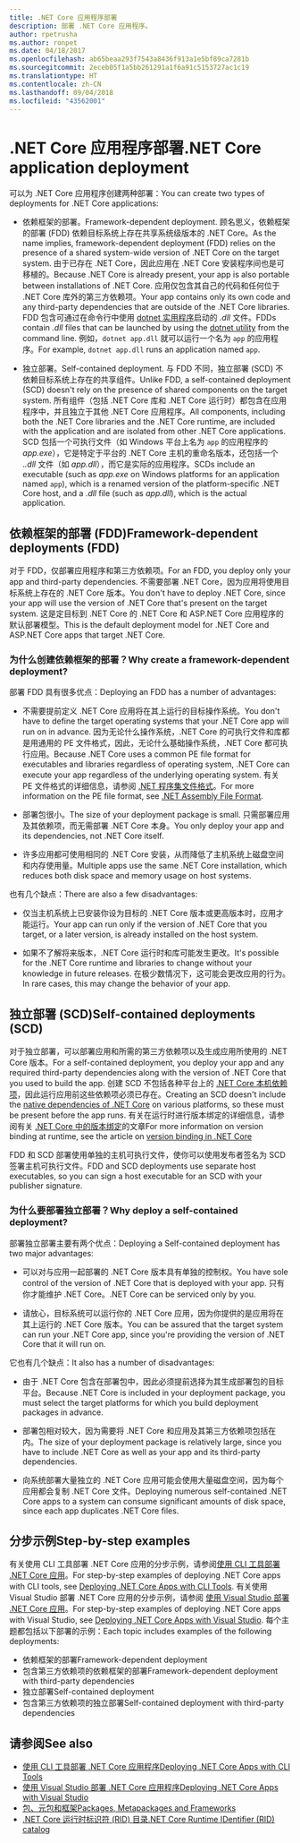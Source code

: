 ```yaml
---
title: .NET Core 应用程序部署
description: 部署 .NET Core 应用程序。
author: rpetrusha
ms.author: ronpet
ms.date: 04/18/2017
ms.openlocfilehash: ab65beaa293f7543a8436f913a1e5bf89ca7281b
ms.sourcegitcommit: 2eceb05f1a5bb261291a1f6a91c5153727ac1c19
ms.translationtype: HT
ms.contentlocale: zh-CN
ms.lasthandoff: 09/04/2018
ms.locfileid: "43562001"
---
```

# <a name="net-core-application-deployment"></a><span data-ttu-id="30a66-103">.NET Core 应用程序部署</span><span class="sxs-lookup"><span data-stu-id="30a66-103">.NET Core application deployment</span></span>

<span data-ttu-id="30a66-104">可以为 .NET Core 应用程序创建两种部署：</span><span class="sxs-lookup"><span data-stu-id="30a66-104">You can create two types of deployments for .NET Core applications:</span></span>

- <span data-ttu-id="30a66-105">依赖框架的部署。</span><span class="sxs-lookup"><span data-stu-id="30a66-105">Framework-dependent deployment.</span></span> <span data-ttu-id="30a66-106">顾名思义，依赖框架的部署 (FDD) 依赖目标系统上存在共享系统级版本的 .NET Core。</span><span class="sxs-lookup"><span data-stu-id="30a66-106">As the name implies, framework-dependent deployment (FDD) relies on the presence of a shared system-wide version of .NET Core on the target system.</span></span> <span data-ttu-id="30a66-107">由于已存在 .NET Core，因此应用在 .NET Core 安装程序间也是可移植的。</span><span class="sxs-lookup"><span data-stu-id="30a66-107">Because .NET Core is already present, your app is also portable between installations of .NET Core.</span></span> <span data-ttu-id="30a66-108">应用仅包含其自己的代码和任何位于 .NET Core 库外的第三方依赖项。</span><span class="sxs-lookup"><span data-stu-id="30a66-108">Your app contains only its own code and any third-party dependencies that are outside of the .NET Core libraries.</span></span> <span data-ttu-id="30a66-109">FDD 包含可通过在命令行中使用 [dotnet 实用程序](../tools/dotnet.md)启动的 *.dll* 文件。</span><span class="sxs-lookup"><span data-stu-id="30a66-109">FDDs contain *.dll* files that can be launched by using the [dotnet utility](../tools/dotnet.md) from the command line.</span></span> <span data-ttu-id="30a66-110">例如，`dotnet app.dll` 就可以运行一个名为 `app` 的应用程序。</span><span class="sxs-lookup"><span data-stu-id="30a66-110">For example, `dotnet app.dll` runs an application named `app`.</span></span>

- <span data-ttu-id="30a66-111">独立部署。</span><span class="sxs-lookup"><span data-stu-id="30a66-111">Self-contained deployment.</span></span> <span data-ttu-id="30a66-112">与 FDD 不同，独立部署 (SCD) 不依赖目标系统上存在的共享组件。</span><span class="sxs-lookup"><span data-stu-id="30a66-112">Unlike FDD, a self-contained deployment (SCD) doesn't rely on the presence of shared components on the target system.</span></span> <span data-ttu-id="30a66-113">所有组件（包括 .NET Core 库和 .NET Core 运行时）都包含在应用程序中，并且独立于其他 .NET Core 应用程序。</span><span class="sxs-lookup"><span data-stu-id="30a66-113">All components, including both the .NET Core libraries and the .NET Core runtime, are included with the application and are isolated from other .NET Core applications.</span></span> <span data-ttu-id="30a66-114">SCD 包括一个可执行文件（如 Windows 平台上名为 `app` 的应用程序的 *app.exe*），它是特定于平台的 .NET Core 主机的重命名版本，还包括一个 .*.dll* 文件（如 *app.dll*），而它是实际的应用程序。</span><span class="sxs-lookup"><span data-stu-id="30a66-114">SCDs include an executable (such as *app.exe* on Windows platforms for an application named `app`), which is  a renamed version of the platform-specific .NET Core host, and a *.dll* file (such as *app.dll*), which is the actual application.</span></span>

## <a name="framework-dependent-deployments-fdd"></a><span data-ttu-id="30a66-115">依赖框架的部署 (FDD)</span><span class="sxs-lookup"><span data-stu-id="30a66-115">Framework-dependent deployments (FDD)</span></span>

<span data-ttu-id="30a66-116">对于 FDD，仅部署应用程序和第三方依赖项。</span><span class="sxs-lookup"><span data-stu-id="30a66-116">For an FDD, you deploy only your app and third-party dependencies.</span></span> <span data-ttu-id="30a66-117">不需要部署 .NET Core，因为应用将使用目标系统上存在的 .NET Core 版本。</span><span class="sxs-lookup"><span data-stu-id="30a66-117">You don't have to deploy .NET Core, since your app will use the version of .NET Core that's present on the target system.</span></span> <span data-ttu-id="30a66-118">这是定目标到 .NET Core 的 .NET Core 和 ASP.NET Core 应用程序的默认部署模型。</span><span class="sxs-lookup"><span data-stu-id="30a66-118">This is the default deployment model for .NET Core and ASP.NET Core apps that target .NET Core.</span></span>

### <a name="why-create-a-framework-dependent-deployment"></a><span data-ttu-id="30a66-119">为什么创建依赖框架的部署？</span><span class="sxs-lookup"><span data-stu-id="30a66-119">Why create a framework-dependent deployment?</span></span>

<span data-ttu-id="30a66-120">部署 FDD 具有很多优点：</span><span class="sxs-lookup"><span data-stu-id="30a66-120">Deploying an FDD has a number of advantages:</span></span>

- <span data-ttu-id="30a66-121">不需要提前定义 .NET Core 应用将在其上运行的目标操作系统。</span><span class="sxs-lookup"><span data-stu-id="30a66-121">You don't have to define the target operating systems that your .NET Core app will run on in advance.</span></span> <span data-ttu-id="30a66-122">因为无论什么操作系统，.NET Core 的可执行文件和库都是用通用的 PE 文件格式，因此，无论什么基础操作系统，.NET Core 都可执行应用。</span><span class="sxs-lookup"><span data-stu-id="30a66-122">Because .NET Core uses a common PE file format for executables and libraries regardless of operating system, .NET Core can execute your app regardless of the underlying operating system.</span></span> <span data-ttu-id="30a66-123">有关 PE 文件格式的详细信息，请参阅 [.NET 程序集文件格式](../../standard/assembly-format.md)。</span><span class="sxs-lookup"><span data-stu-id="30a66-123">For more information on the PE file format, see [.NET Assembly File Format](../../standard/assembly-format.md).</span></span>

- <span data-ttu-id="30a66-124">部署包很小。</span><span class="sxs-lookup"><span data-stu-id="30a66-124">The size of your deployment package is small.</span></span> <span data-ttu-id="30a66-125">只需部署应用及其依赖项，而无需部署 .NET Core 本身。</span><span class="sxs-lookup"><span data-stu-id="30a66-125">You only deploy your app and its dependencies, not .NET Core itself.</span></span>

- <span data-ttu-id="30a66-126">许多应用都可使用相同的 .NET Core 安装，从而降低了主机系统上磁盘空间和内存使用量。</span><span class="sxs-lookup"><span data-stu-id="30a66-126">Multiple apps use the same .NET Core installation, which reduces both disk space and memory usage on host systems.</span></span>

<span data-ttu-id="30a66-127">也有几个缺点：</span><span class="sxs-lookup"><span data-stu-id="30a66-127">There are also a few disadvantages:</span></span>

- <span data-ttu-id="30a66-128">仅当主机系统上已安装你设为目标的 .NET Core 版本或更高版本时，应用才能运行。</span><span class="sxs-lookup"><span data-stu-id="30a66-128">Your app can run only if the version of .NET Core that you target, or a later version, is already installed on the host system.</span></span>

- <span data-ttu-id="30a66-129">如果不了解将来版本，.NET Core 运行时和库可能发生更改。</span><span class="sxs-lookup"><span data-stu-id="30a66-129">It's possible for the .NET Core runtime and libraries to change without your knowledge in future releases.</span></span> <span data-ttu-id="30a66-130">在极少数情况下，这可能会更改应用的行为。</span><span class="sxs-lookup"><span data-stu-id="30a66-130">In rare cases, this may change the behavior of your app.</span></span>

## <a name="self-contained-deployments-scd"></a><span data-ttu-id="30a66-131">独立部署 (SCD)</span><span class="sxs-lookup"><span data-stu-id="30a66-131">Self-contained deployments (SCD)</span></span>

<span data-ttu-id="30a66-132">对于独立部署，可以部署应用和所需的第三方依赖项以及生成应用所使用的 .NET Core 版本。</span><span class="sxs-lookup"><span data-stu-id="30a66-132">For a self-contained deployment, you deploy your app and any required third-party dependencies along with the version of .NET Core that you used to build the app.</span></span> <span data-ttu-id="30a66-133">创建 SCD 不包括各种平台上的 [.NET Core 本机依赖项](https://github.com/dotnet/core/blob/master/Documentation/prereqs.md)，因此运行应用前这些依赖项必须已存在。</span><span class="sxs-lookup"><span data-stu-id="30a66-133">Creating an SCD doesn't include the [native dependencies of .NET Core](https://github.com/dotnet/core/blob/master/Documentation/prereqs.md) on various platforms, so these must be present before the app runs.</span></span> <span data-ttu-id="30a66-134">有关在运行时进行版本绑定的详细信息，请参阅有关 [.NET Core 中的版本绑定](../versions/selection.md)的文章</span><span class="sxs-lookup"><span data-stu-id="30a66-134">For more information on version binding at runtime, see the article on [version binding in .NET Core](../versions/selection.md)</span></span>

<span data-ttu-id="30a66-135">FDD 和 SCD 部署使用单独的主机可执行文件，使你可以使用发布者签名为 SCD 签署主机可执行文件。</span><span class="sxs-lookup"><span data-stu-id="30a66-135">FDD and SCD deployments use separate host executables, so you can sign a host executable for an SCD with your publisher signature.</span></span>

### <a name="why-deploy-a-self-contained-deployment"></a><span data-ttu-id="30a66-136">为什么要部署独立部署？</span><span class="sxs-lookup"><span data-stu-id="30a66-136">Why deploy a self-contained deployment?</span></span>

<span data-ttu-id="30a66-137">部署独立部署主要有两个优点：</span><span class="sxs-lookup"><span data-stu-id="30a66-137">Deploying a Self-contained deployment has two major advantages:</span></span>

- <span data-ttu-id="30a66-138">可以对与应用一起部署的 .NET Core 版本具有单独的控制权。</span><span class="sxs-lookup"><span data-stu-id="30a66-138">You have sole control of the version of .NET Core that is deployed with your app.</span></span> <span data-ttu-id="30a66-139">只有你才能维护 .NET Core。</span><span class="sxs-lookup"><span data-stu-id="30a66-139">.NET Core can be serviced only by you.</span></span>

- <span data-ttu-id="30a66-140">请放心，目标系统可以运行你的 .NET Core 应用，因为你提供的是应用将在其上运行的 .NET Core 版本。</span><span class="sxs-lookup"><span data-stu-id="30a66-140">You can be assured that the target system can run your .NET Core app, since you're providing the version of .NET Core that it will run on.</span></span>

<span data-ttu-id="30a66-141">它也有几个缺点：</span><span class="sxs-lookup"><span data-stu-id="30a66-141">It also has a number of disadvantages:</span></span>

- <span data-ttu-id="30a66-142">由于 .NET Core 包含在部署包中，因此必须提前选择为其生成部署包的目标平台。</span><span class="sxs-lookup"><span data-stu-id="30a66-142">Because .NET Core is included in your deployment package, you must select the target platforms for which you build deployment packages in advance.</span></span>

- <span data-ttu-id="30a66-143">部署包相对较大，因为需要将 .NET Core 和应用及其第三方依赖项包括在内。</span><span class="sxs-lookup"><span data-stu-id="30a66-143">The size of your deployment package is relatively large, since you have to include .NET Core as well as your app and its third-party dependencies.</span></span>

- <span data-ttu-id="30a66-144">向系统部署大量独立的 .NET Core 应用可能会使用大量磁盘空间，因为每个应用都会复制 .NET Core 文件。</span><span class="sxs-lookup"><span data-stu-id="30a66-144">Deploying numerous self-contained .NET Core apps to a system can consume significant amounts of disk space, since each app duplicates .NET Core files.</span></span>

## <a name="step-by-step-examples"></a><span data-ttu-id="30a66-145">分步示例</span><span class="sxs-lookup"><span data-stu-id="30a66-145">Step-by-step examples</span></span>

<span data-ttu-id="30a66-146">有关使用 CLI 工具部署 .NET Core 应用的分步示例，请参阅[使用 CLI 工具部署 .NET Core 应用](deploy-with-cli.md)。</span><span class="sxs-lookup"><span data-stu-id="30a66-146">For step-by-step examples of deploying .NET Core apps with CLI tools, see [Deploying .NET Core Apps with CLI Tools](deploy-with-cli.md).</span></span> <span data-ttu-id="30a66-147">有关使用 Visual Studio 部署 .NET Core 应用的分步示例，请参阅 [使用 Visual Studio 部署 .NET Core 应用](deploy-with-vs.md)。</span><span class="sxs-lookup"><span data-stu-id="30a66-147">For step-by-step examples of deploying .NET Core apps with Visual Studio, see [Deploying .NET Core Apps with Visual Studio](deploy-with-vs.md).</span></span> <span data-ttu-id="30a66-148">每个主题都包括以下部署的示例：</span><span class="sxs-lookup"><span data-stu-id="30a66-148">Each topic includes examples of the following deployments:</span></span>

- <span data-ttu-id="30a66-149">依赖框架的部署</span><span class="sxs-lookup"><span data-stu-id="30a66-149">Framework-dependent deployment</span></span>
- <span data-ttu-id="30a66-150">包含第三方依赖项的依赖框架的部署</span><span class="sxs-lookup"><span data-stu-id="30a66-150">Framework-dependent deployment with third-party dependencies</span></span>
- <span data-ttu-id="30a66-151">独立部署</span><span class="sxs-lookup"><span data-stu-id="30a66-151">Self-contained deployment</span></span>
- <span data-ttu-id="30a66-152">包含第三方依赖项的独立部署</span><span class="sxs-lookup"><span data-stu-id="30a66-152">Self-contained deployment with third-party dependencies</span></span>

## <a name="see-also"></a><span data-ttu-id="30a66-153">请参阅</span><span class="sxs-lookup"><span data-stu-id="30a66-153">See also</span></span>

* [<span data-ttu-id="30a66-154">使用 CLI 工具部署 .NET Core 应用程序</span><span class="sxs-lookup"><span data-stu-id="30a66-154">Deploying .NET Core Apps with CLI Tools</span></span>](deploy-with-cli.md)
* [<span data-ttu-id="30a66-155">使用 Visual Studio 部署 .NET Core 应用程序</span><span class="sxs-lookup"><span data-stu-id="30a66-155">Deploying .NET Core Apps with Visual Studio</span></span>](deploy-with-vs.md)
* [<span data-ttu-id="30a66-156">包、元包和框架</span><span class="sxs-lookup"><span data-stu-id="30a66-156">Packages, Metapackages and Frameworks</span></span>](../packages.md)
* [<span data-ttu-id="30a66-157">.NET Core 运行时标识符 (RID) 目录</span><span class="sxs-lookup"><span data-stu-id="30a66-157">.NET Core Runtime IDentifier (RID) catalog</span></span>](../rid-catalog.md)

